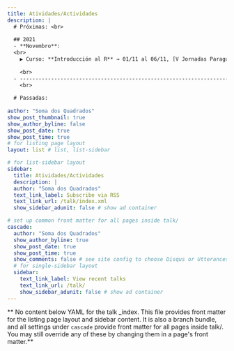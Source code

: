 ```yaml
---
title: Atividades/Actividades
description: |
  # Próximas: <br>
  
  ## 2021
  - **Novembro**:  
  <br>
    ▶ Curso: **Introducción al R** → 01/11 al 06/11, [V Jornadas Paraguayas de Mastozoología - JPM](http://asociacionmastozoologiapy.weebly.com/v-jornadas-paraguayas-de-mastozoologiacutea.html?fbclid=IwAR0kzgwhT_airNecUNjKCELy8GHRuJdU9vZNQIjP_nOjc_m5MYJDUQoEqdU). 
    
    <br>
  - ------------------------------------------------------------------------
    <br> 
  
  # Passadas:
  
author: "Soma dos Quadrados"
show_post_thumbnail: true
show_author_byline: false
show_post_date: true
show_post_time: true
# for listing page layout
layout: list # list, list-sidebar

# for list-sidebar layout
sidebar: 
  title: Atividades/Actividades
  description: |
  author: "Soma dos Quadrados"
  text_link_label: Subscribe via RSS
  text_link_url: /talk/index.xml
  show_sidebar_adunit: false # show ad container

# set up common front matter for all pages inside talk/
cascade:
  author: "Soma dos Quadrados"
  show_author_byline: true
  show_post_date: true
  show_post_time: true
  show_comments: false # see site config to choose Disqus or Utterances
  # for single-sidebar layout
  sidebar:
    text_link_label: View recent talks
    text_link_url: /talk/
    show_sidebar_adunit: false # show ad container
---
```


** No content below YAML for the talk _index. This file provides front matter for the listing page layout and sidebar content. It is also a branch bundle, and all settings under `cascade` provide front matter for all pages inside talk/. You may still override any of these by changing them in a page's front matter.**
